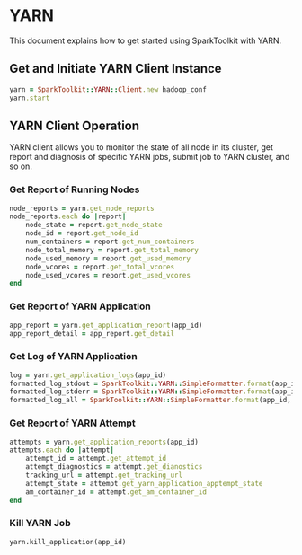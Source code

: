 # YARN

This document explains how to get started using SparkToolkit with YARN.


## Get and Initiate YARN Client Instance

```ruby
yarn = SparkToolkit::YARN::Client.new hadoop_conf
yarn.start
```
## YARN Client Operation

YARN client allows you to monitor the state of all node in its cluster, get report and diagnosis of specific YARN jobs, submit job to YARN cluster, and so on.

### Get Report of Running Nodes

```ruby
node_reports = yarn.get_node_reports
node_reports.each do |report|
	node_state = report.get_node_state
	node_id = report.get_node_id
	num_containers = report.get_num_containers
	node_total_memory = report.get_total_memory
	node_used_memory = report.get_used_memory
	node_vcores = report.get_total_vcores
	node_used_vcores = report.get_used_vcores
end
```

### Get Report of YARN Application

```ruby
app_report = yarn.get_application_report(app_id)
app_report_detail = app_report.get_detail
```

### Get Log of YARN Application

```ruby
log = yarn.get_application_logs(app_id)
formatted_log_stdout = SparkToolkit::YARN::SimpleFormatter.format(app_id, :stdout)
formatted_log_stderr = SparkToolkit::YARN::SimpleFormatter.format(app_id, :stderr)
formatted_log_all = SparkToolkit::YARN::SimpleFormatter.format(app_id, :all)
```

### Get Report of YARN Attempt

```ruby
attempts = yarn.get_application_reports(app_id)
attempts.each do |attempt|
	attempt_id = attempt.get_attempt_id
	attempt_diagnostics = attempt.get_dianostics
	tracking_url = attempt.get_tracking_url
	attempt_state = attempt.get_yarn_application_apptempt_state
	am_container_id = attempt.get_am_container_id
end
```

### Kill YARN Job

	yarn.kill_application(app_id)
